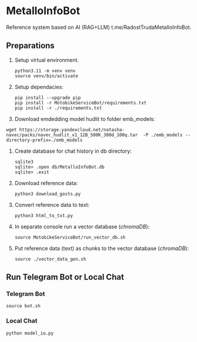 # MetalloInfoBot
Reference system based on AI (RAG+LLM) t.me/RadostTrudaMetalloInfoBot. 


## Preparations
1. Setup virtual environment.
    ``` 
    python3.11 -m venv venv
    source venv/bin/activate
    ```
1. Setup dependacies:
    ```
    pip install --upgrade pip
    pip install -r MotobikeServiceBot/requirements.txt
    pip install -r ./requirements.txt
    ```
1. Download emdedding model hudlit to folder emb_models:
```
wget https://storage.yandexcloud.net/natasha-navec/packs/navec_hudlit_v1_12B_500K_300d_100q.tar  -P ./emb_models --directory-prefix=./emb_models 
```    

1. Create database for chat history in db directory:
    ```
    sqlite3
    sqlite> .open db/MetalloInfoBot.db
    sqlite> .exit
    ```

1. Download reference data:
    ```
    python3 download_gosts.py
    ```

1. Convert reference data to text:
    ```
    python3 html_to_txt.py
    ```
1. In separate console run a vector database (*chromaDB*):
    ```
    source MotobikeServiceBot/run_vector_db.sh 
    ```

1. Put reference data (text) as chunks to the vector database (*chromaDB*):
    ```
    source ./vector_data_gen.sh 
    ```

## Run Telegram Bot or Local Chat

### Telegram Bot
```
source bot.sh
```

### Local Chat
```
python model_io.py
```
